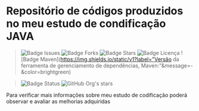 <h1>Repositório de códigos produzidos no meu estudo de condificação JAVA</h1>

> ![Badge Issues](https://img.shields.io/github/issues/FernandoLopesCoder/estudando-codificacao)
> ![Badge Forks](https://img.shields.io/github/forks/FernandoLopesCoder/estudando-codificacao)
> ![Badge Stars](https://img.shields.io/github/stars/FernandoLopesCoder/estudando-codificacao)
> ![Badge Licença](https://img.shields.io/github/license/FernandoLopesCoder/estudando-codificacao)
> ![Badge Maven](https://img.shields.io/static/v1?label="Versão da ferramenta de gerenciamento de dependências, Maven:"&message=-&color=brightgreen)


> ![Badge Status](http://img.shields.io/static/v1?label=STATUS&message=EM%20DESENVOLVIMENTO&color=GREEN&style=for-the-badge)
> ![GitHub Org's stars](https://img.shields.io/github/stars/FernandoLopesCoder/estudando-codificacao?style=social)

Para verificar mais informações sobre meu estudo de codificação poderá observar e avaliar as melhorias adquiridas
